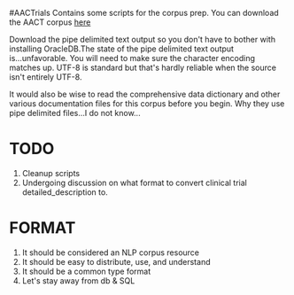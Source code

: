 #AACTrials
Contains some scripts for the corpus prep.
You can download the AACT corpus [here][1]

Download the pipe delimited text output so you don't have to bother with installing OracleDB.The state of the pipe delimited text output is...unfavorable. You will need to make sure the character encoding matches up. UTF-8 is standard but that's hardly reliable when the source isn't entirely UTF-8.

It would also be wise to read the comprehensive data dictionary and other various documentation files for this corpus before you begin. Why they use pipe delimited files...I do not know...

# TODO
1. Cleanup scripts
2. Undergoing discussion on what format to convert clinical trial detailed_description to.

# FORMAT
1. It should be considered an NLP corpus resource
2. It should be easy to distribute, use, and understand
3. It should be a common type format
4. Let's stay away from db & SQL

[1]: http://www.ctti-clinicaltrials.org/what-we-do/analysis-dissemination/state-clinical-trials/aact-database



